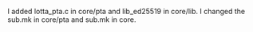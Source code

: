 I added lotta_pta.c in core/pta and lib_ed25519 in core/lib.
I changed the sub.mk in core/pta and sub.mk in core.
